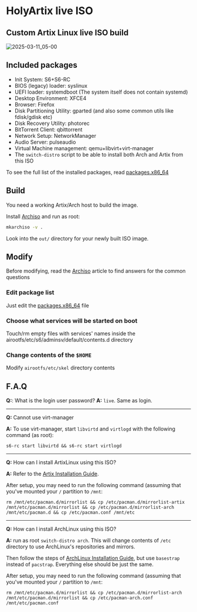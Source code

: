 # HolyArtix live ISO

## Custom Artix Linux live ISO build

![2025-03-11_05-00](https://github.com/user-attachments/assets/acdcc181-e806-4a57-b03a-5dcba60b6f88)

## Included packages

- Init System: S6+S6-RC
- BIOS (legacy) loader: syslinux
- UEFI loader: systemdboot (The system itself does not contain systemd)
- Desktop Environment: XFCE4
- Browser: Firefox
- Disk Partitioning Utility: gparted (and also some common utils like fdisk/gdisk etc)
- Disk Recovery Utility: photorec
- BitTorrent Client: qbittorrent
- Network Setup: NetworkManager
- Audio Server: pulseaudio
- Virtual Machine management: qemu+libvirt+virt-manager
- The `switch-distro` script to be able to install both Arch and Artix from this ISO

To see the full list of the installed packages, read [packages.x86_64](packages.x86_64)

## Build

You need a working Artix/Arch host to build the image.

Install [Archiso](https://wiki.archlinux.org/title/Archiso) and run as root:

```bash
mkarchiso -v .
```

Look into the `out/` directory for your newly built ISO image.

## Modify

Before modifying, read the [Archiso](https://wiki.archlinux.org/title/Archiso) article to find answers for the common questions

### Edit package list

Just edit the [packages.x86_64](packages.x86_64) file

### Choose what services will be started on boot

Touch/rm empty files with services' names inside the airootfs/etc/s6/adminsv/default/contents.d directory

### Change contents of the `$HOME`

Modify `airootfs/etc/skel` directory contents

## F.A.Q

**Q:**: What is the login user password?
**A:** `live`. Same as login.
___
**Q:** Cannot use virt-manager 

**A:** To use virt-manager, start `libvirtd` and `virtlogd` with the following command (as root):

`s6-rc start libvirtd && s6-rc start virtlogd`
___
**Q:** How can I install ArtixLinux using this ISO?

**A:** Refer to the [Artix Installation Guide](https://wiki.artixlinux.org/Main/Installation).

After setup, you may need to run the following command (assuming that you've mounted your `/` partition to `/mnt`: 

`rm /mnt/etc/pacman.d/mirrorlist && cp /etc/pacman.d/mirrorlist-artix /mnt/etc/pacman.d/mirrorlist && cp /etc/pacman.d/mirrorlist-arch /mnt/etc/pacman.d && cp /etc/pacman.conf /mnt/etc`

___
**Q:** How can I install ArchLinux using this ISO?

**A:** run as root `switch-distro arch`. This will change contents of `/etc` directory to use ArchLinux's repositories and mirrors.

Then follow the steps of [ArchLinux Installation Guide](https://wiki.archlinux.org/title/Installation_guide), but use `basestrap` instead of `pacstrap`. Everything else should be just the same.

After setup, you may need to run the following command (assuming that you've mounted your `/` partition to `/mnt`: 

`rm /mnt/etc/pacman.d/mirrorlist && cp /etc/pacman.d/mirrorlist-arch /mnt/etc/pacman.d/mirrorlist && cp /etc/pacman-arch.conf /mnt/etc/pacman.conf`
